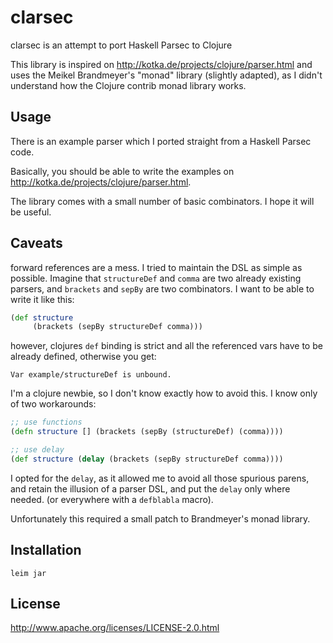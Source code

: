 # clarsec

clarsec is an attempt to port Haskell Parsec to Clojure

This library is inspired on http://kotka.de/projects/clojure/parser.html and uses the Meikel Brandmeyer's "monad" library (slightly adapted), as I didn't understand how the Clojure contrib monad
library works.

## Usage

There is an example parser which I ported straight from a Haskell Parsec code.

Basically, you should be able to write the examples on http://kotka.de/projects/clojure/parser.html.

The library comes with a small number of basic combinators. I hope it will be useful.

## Caveats

forward references are a mess. I tried to maintain the DSL as simple as possible. Imagine that `structureDef` and `comma` are two already existing
parsers, and `brackets` and `sepBy` are two combinators. I want to be able to write it like this:

~~~~clojure
(def structure 
     (brackets (sepBy structureDef comma)))
~~~~

however, clojures `def` binding is strict and all the referenced vars have to be already defined, otherwise you get:

    Var example/structureDef is unbound.

I'm a clojure newbie, so I don't know exactly how to avoid this. I know only of two workarounds:

~~~~clojure
;; use functions
(defn structure [] (brackets (sepBy (structureDef) (comma))))

;; use delay
(def structure (delay (brackets (sepBy structureDef comma))))
~~~~

I opted for the `delay`, as it allowed me to avoid all those spurious parens, and retain the illusion of a parser DSL, and put the `delay` only where needed. (or everywhere
with a `defblabla` macro).

Unfortunately this required a small patch to Brandmeyer's monad library.

## Installation

    leim jar

## License

http://www.apache.org/licenses/LICENSE-2.0.html
